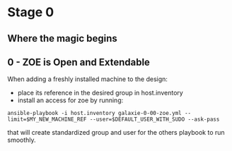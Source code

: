 Stage 0
=======
Where the magic begins
----------------------


0 - ZOE is Open and Extendable
------------------------------

When adding a freshly installed machine to the design:

* place its reference in the desired group in host.inventory
* install an access for zoe by running:

```
ansible-playbook -i host.inventory galaxie-0-00-zoe.yml --limit=$MY_NEW_MACHINE_REF --user=$DEFAULT_USER_WITH_SUDO --ask-pass
```

that will create standardized group and user for the others playbook to run smoothly. 